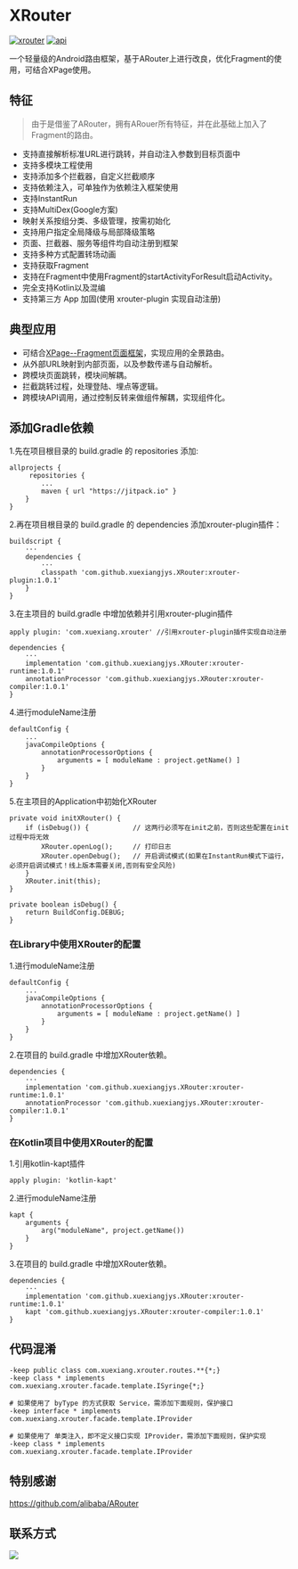 # XRouter
[![xrouter][xrouter-svg]][xrouter]  [![api][apisvg]][api]

一个轻量级的Android路由框架，基于ARouter上进行改良，优化Fragment的使用，可结合XPage使用。

## 特征

> 由于是借鉴了ARouter，拥有ARouer所有特征，并在此基础上加入了Fragment的路由。

* 支持直接解析标准URL进行跳转，并自动注入参数到目标页面中
* 支持多模块工程使用
* 支持添加多个拦截器，自定义拦截顺序
* 支持依赖注入，可单独作为依赖注入框架使用
* 支持InstantRun
* 支持MultiDex(Google方案)
* 映射关系按组分类、多级管理，按需初始化
* 支持用户指定全局降级与局部降级策略
* 页面、拦截器、服务等组件均自动注册到框架
* 支持多种方式配置转场动画
* 支持获取Fragment
* 支持在Fragment中使用Fragment的startActivityForResult启动Activity。
* 完全支持Kotlin以及混编
* 支持第三方 App 加固(使用 xrouter-plugin 实现自动注册)

## 典型应用

* 可结合[XPage--Fragment页面框架](https://github.com/xuexiangjys/XPage)，实现应用的全景路由。
* 从外部URL映射到内部页面，以及参数传递与自动解析。
* 跨模块页面跳转，模块间解耦。
* 拦截跳转过程，处理登陆、埋点等逻辑。
* 跨模块API调用，通过控制反转来做组件解耦，实现组件化。

## 添加Gradle依赖

1.先在项目根目录的 build.gradle 的 repositories 添加:

```
allprojects {
     repositories {
        ...
        maven { url "https://jitpack.io" }
    }
}
```

2.再在项目根目录的 build.gradle 的 dependencies 添加xrouter-plugin插件：

```
buildscript {
    ···
    dependencies {
        ···
        classpath 'com.github.xuexiangjys.XRouter:xrouter-plugin:1.0.1'
    }
}
```

3.在主项目的 build.gradle 中增加依赖并引用xrouter-plugin插件

```
apply plugin: 'com.xuexiang.xrouter' //引用xrouter-plugin插件实现自动注册

dependencies {
    ···
    implementation 'com.github.xuexiangjys.XRouter:xrouter-runtime:1.0.1'
    annotationProcessor 'com.github.xuexiangjys.XRouter:xrouter-compiler:1.0.1'
}

```

4.进行moduleName注册

```
defaultConfig {
    ...
    javaCompileOptions {
        annotationProcessorOptions {
            arguments = [ moduleName : project.getName() ]
        }
    }
}
```

5.在主项目的Application中初始化XRouter

```
private void initXRouter() {
    if (isDebug()) {           // 这两行必须写在init之前，否则这些配置在init过程中将无效
        XRouter.openLog();     // 打印日志
        XRouter.openDebug();   // 开启调试模式(如果在InstantRun模式下运行，必须开启调试模式！线上版本需要关闭,否则有安全风险)
    }
    XRouter.init(this);
}

private boolean isDebug() {
    return BuildConfig.DEBUG;
}
```

### 在Library中使用XRouter的配置

1.进行moduleName注册

```
defaultConfig {
    ...
    javaCompileOptions {
        annotationProcessorOptions {
            arguments = [ moduleName : project.getName() ]
        }
    }
}
```

2.在项目的 build.gradle 中增加XRouter依赖。

```
dependencies {
    ···
    implementation 'com.github.xuexiangjys.XRouter:xrouter-runtime:1.0.1'
    annotationProcessor 'com.github.xuexiangjys.XRouter:xrouter-compiler:1.0.1'
}
```

### 在Kotlin项目中使用XRouter的配置

1.引用kotlin-kapt插件

```
apply plugin: 'kotlin-kapt'
```

2.进行moduleName注册

```
kapt {
    arguments {
        arg("moduleName", project.getName())
    }
}
```

3.在项目的 build.gradle 中增加XRouter依赖。

```
dependencies {
    ···
    implementation 'com.github.xuexiangjys.XRouter:xrouter-runtime:1.0.1'
    kapt 'com.github.xuexiangjys.XRouter:xrouter-compiler:1.0.1'
}
```

## 代码混淆

```
-keep public class com.xuexiang.xrouter.routes.**{*;}
-keep class * implements com.xuexiang.xrouter.facade.template.ISyringe{*;}

# 如果使用了 byType 的方式获取 Service，需添加下面规则，保护接口
-keep interface * implements com.xuexiang.xrouter.facade.template.IProvider

# 如果使用了 单类注入，即不定义接口实现 IProvider，需添加下面规则，保护实现
-keep class * implements com.xuexiang.xrouter.facade.template.IProvider
```

## 特别感谢

https://github.com/alibaba/ARouter

## 联系方式

[![](https://img.shields.io/badge/点击一键加入QQ交流群-602082750-blue.svg)](http://shang.qq.com/wpa/qunwpa?idkey=9922861ef85c19f1575aecea0e8680f60d9386080a97ed310c971ae074998887)

[xrouter-svg]: https://img.shields.io/badge/XRouter-v1.0.1-brightgreen.svg
[xrouter]: https://github.com/xuexiangjys/XRouter
[apisvg]: https://img.shields.io/badge/API-14+-brightgreen.svg
[api]: https://android-arsenal.com/api?level=14
